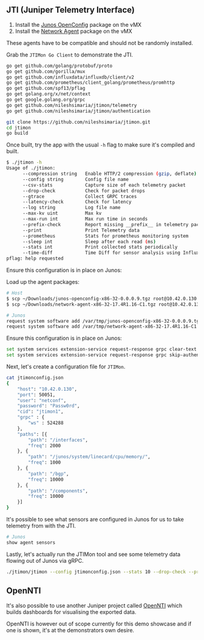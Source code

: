 ## JTI (Juniper Telemetry Interface)

1.	Install the [Junos OpenConfig](https://www.juniper.net/support/downloads/?p=openconfig#sw) package on the vMX
2.	Install the [Network Agent](https://www.juniper.net/support/downloads/?p=mx960#sw) package on the vMX

These agents have to be compatible and should not be randomly installed.

Grab the `JTIMon Go Client` to demonstrate the JTI.

```bash
go get github.com/golang/protobuf/proto
go get github.com/gorilla/mux
go get github.com/influxdata/influxdb/client/v2
go get github.com/prometheus/client_golang/prometheus/promhttp
go get github.com/spf13/pflag
go get golang.org/x/net/context
go get google.golang.org/grpc
go get github.com/nileshsimaria/jtimon/telemetry
go get github.com/nileshsimaria/jtimon/authentication

git clone https://github.com/nileshsimaria/jtimon.git
cd jtimon
go build
```

Once built, try the app with the usual `-h` flag to make sure it's compiled and built.

```bash
$ ./jtimon -h
Usage of ./jtimon:
      --compression string   Enable HTTP/2 compression (gzip, deflate)
      --config string        Config file name
      --csv-stats            Capture size of each telemetry packet
      --drop-check           Check for packet drops
      --gtrace               Collect GRPC traces
      --latency-check        Check for latency
      --log string           Log file name
      --max-kv uint          Max kv
      --max-run int          Max run time in seconds
      --prefix-check         Report missing __prefix__ in telemetry packet
      --print                Print Telemetry data
      --prometheus           Stats for prometheus monitoring system
      --sleep int            Sleep after each read (ms)
      --stats int            Print collected stats periodically
      --time-diff            Time Diff for sensor analysis using InfluxDB
pflag: help requested
```

Ensure this configuration is in place on Junos:

Load up the agent packages:

```bash
# Host
$ scp ~/Downloads/junos-openconfig-x86-32-0.0.0.9.tgz root@10.42.0.130:/var/tmp/junos-openconfig-x86-32-0.0.0.9.tgz
$ scp ~/Downloads/network-agent-x86-32-17.4R1.16-C1.tgz root@10.42.0.130:/var/tmp/network-agent-x86-32-17.4R1.16-C1.tgz

# Junos
request system software add /var/tmp/junos-openconfig-x86-32-0.0.0.9.tgz no-validate
request system software add /var/tmp/network-agent-x86-32-17.4R1.16-C1.tgz no-validate
```

Ensure this configuration is in place on Junos:

```bash
set system services extension-service request-response grpc clear-text port 50051
set system services extension-service request-response grpc skip-authentication
```

Next, let's create a configuration file for `JTIMon`.

```bash
cat jtimonconfig.json
{
    "host": "10.42.0.130",
    "port": 50051,
    "user": "netconf",
    "password": "Passw0rd",
    "cid": "jtimon1",
    "grpc" : {
        "ws" : 524288
    },
    "paths": [{
        "path": "/interfaces",
        "freq": 2000
    }, {
        "path": "/junos/system/linecard/cpu/memory/",
        "freq": 1000
    }, {
        "path": "/bgp",
        "freq": 10000
    }, {
        "path": "/components",
        "freq": 10000
    }]
}
```

It's possible to see what sensors are configured in Junos for us to take telemetry from with the JTI.

```bash
# Junos
show agent sensors
```

Lastly, let's actually run the JTIMon tool and see some telemetry data flowing out of Junos via gRPC.

```bash
./jtimon/jtimon --config jtimonconfig.json --stats 10 --drop-check --print
```

## OpenNTI

It's also possible to use another Juniper project called [OpenNTI](https://github.com/Juniper/open-nti) which builds dashboards for visualising the exported data.

OpenNTI is however out of scope currently for this demo showcase and if one is shown, it's at the demonstrators own desire.
